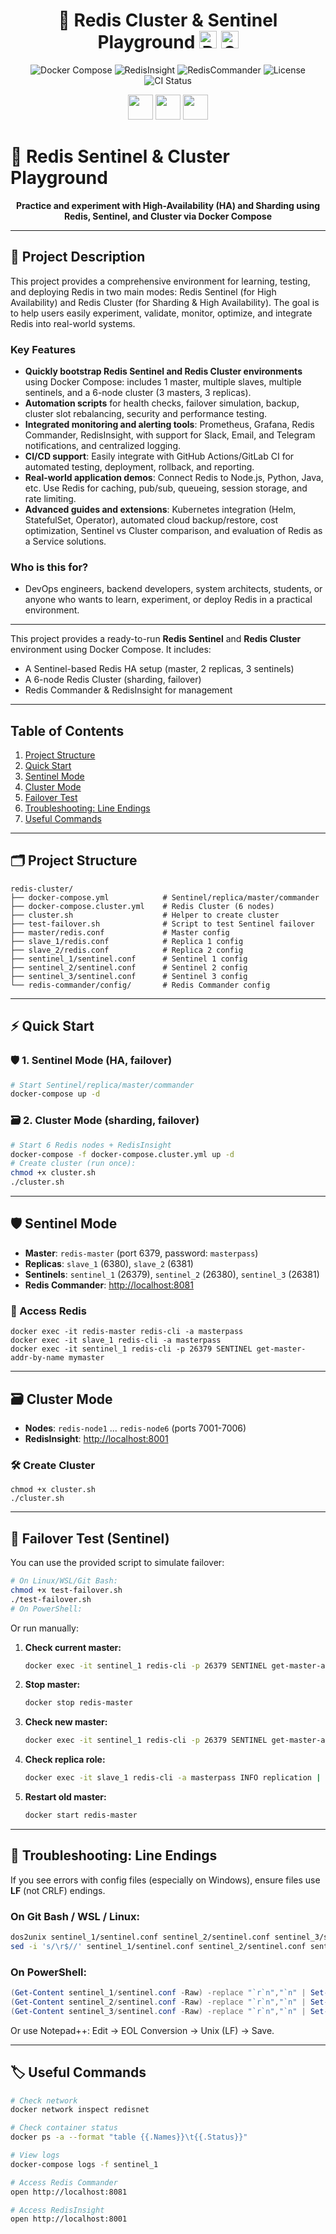 <div align="center">
   <h1>🚦 Redis Cluster & Sentinel Playground <img src="https://img.shields.io/badge/Redis-Cluster-red?logo=redis" alt="Redis" height="28"/> <img src="https://img.shields.io/badge/Sentinel-HA-blue?logo=redis" alt="Sentinel" height="28"/></h1>
   <p>
      <img src="https://img.shields.io/badge/Docker-Compose-blue?logo=docker" alt="Docker Compose"/>
      <img src="https://img.shields.io/badge/RedisInsight-UI-orange?logo=redis" alt="RedisInsight"/>
      <img src="https://img.shields.io/badge/RedisCommander-UI-green?logo=redis" alt="RedisCommander"/>
      <img src="https://img.shields.io/badge/License-MIT-brightgreen.svg" alt="License"/>
      <img src="https://img.shields.io/github/workflow/status/thuongtruong109/redis-cluster/CI?label=CI" alt="CI Status"/>
   </p>
   <p>
      <img src="https://img.icons8.com/color/48/000000/redis.png" height="40"/>
      <img src="https://img.icons8.com/color/48/000000/docker.png" height="40"/>
      <img src="https://img.icons8.com/color/48/000000/console.png" height="40"/>
   </p>
</div>

# 🚀 Redis Sentinel & Cluster Playground

<p align="center">
   <b>Practice and experiment with High-Availability (HA) and Sharding using Redis, Sentinel, and Cluster via Docker Compose</b>
</p>

---

## 📝 Project Description

This project provides a comprehensive environment for learning, testing, and deploying Redis in two main modes: Redis Sentinel (for High Availability) and Redis Cluster (for Sharding & High Availability). The goal is to help users easily experiment, validate, monitor, optimize, and integrate Redis into real-world systems.

### Key Features

- **Quickly bootstrap Redis Sentinel and Redis Cluster environments** using Docker Compose: includes 1 master, multiple slaves, multiple sentinels, and a 6-node cluster (3 masters, 3 replicas).
- **Automation scripts** for health checks, failover simulation, backup, cluster slot rebalancing, security and performance testing.
- **Integrated monitoring and alerting tools**: Prometheus, Grafana, Redis Commander, RedisInsight, with support for Slack, Email, and Telegram notifications, and centralized logging.
- **CI/CD support**: Easily integrate with GitHub Actions/GitLab CI for automated testing, deployment, rollback, and reporting.
- **Real-world application demos**: Connect Redis to Node.js, Python, Java, etc. Use Redis for caching, pub/sub, queueing, session storage, and rate limiting.
- **Advanced guides and extensions**: Kubernetes integration (Helm, StatefulSet, Operator), automated cloud backup/restore, cost optimization, Sentinel vs Cluster comparison, and evaluation of Redis as a Service solutions.

### Who is this for?

- DevOps engineers, backend developers, system architects, students, or anyone who wants to learn, experiment, or deploy Redis in a practical environment.

---

This project provides a ready-to-run **Redis Sentinel** and **Redis Cluster** environment using Docker Compose. It includes:

- A Sentinel-based Redis HA setup (master, 2 replicas, 3 sentinels)
- A 6-node Redis Cluster (sharding, failover)
- Redis Commander & RedisInsight for management

---

## Table of Contents

1. [Project Structure](#project-structure)
2. [Quick Start](#quick-start)
3. [Sentinel Mode](#sentinel-mode)
4. [Cluster Mode](#cluster-mode)
5. [Failover Test](#failover-test)
6. [Troubleshooting: Line Endings](#troubleshooting-line-endings)
7. [Useful Commands](#useful-commands)

---

## 🗂️ Project Structure

```
redis-cluster/
├── docker-compose.yml            # Sentinel/replica/master/commander
├── docker-compose.cluster.yml    # Redis Cluster (6 nodes)
├── cluster.sh                    # Helper to create cluster
├── test-failover.sh              # Script to test Sentinel failover
├── master/redis.conf             # Master config
├── slave_1/redis.conf            # Replica 1 config
├── slave_2/redis.conf            # Replica 2 config
├── sentinel_1/sentinel.conf      # Sentinel 1 config
├── sentinel_2/sentinel.conf      # Sentinel 2 config
├── sentinel_3/sentinel.conf      # Sentinel 3 config
└── redis-commander/config/       # Redis Commander config
```

---

## ⚡ Quick Start

### 🛡️ 1. Sentinel Mode (HA, failover)

```bash
# Start Sentinel/replica/master/commander
docker-compose up -d
```

### 🗃️ 2. Cluster Mode (sharding, failover)

```bash
# Start 6 Redis nodes + RedisInsight
docker-compose -f docker-compose.cluster.yml up -d
# Create cluster (run once):
chmod +x cluster.sh
./cluster.sh
```

---

## 🛡️ Sentinel Mode

- **Master**: `redis-master` (port 6379, password: `masterpass`)
- **Replicas**: `slave_1` (6380), `slave_2` (6381)
- **Sentinels**: `sentinel_1` (26379), `sentinel_2` (26380), `sentinel_3` (26381)
- **Redis Commander**: [http://localhost:8081](http://localhost:8081)

### 🔑 Access Redis

```
docker exec -it redis-master redis-cli -a masterpass
docker exec -it slave_1 redis-cli -a masterpass
docker exec -it sentinel_1 redis-cli -p 26379 SENTINEL get-master-addr-by-name mymaster
```

---

## 🗃️ Cluster Mode

- **Nodes**: `redis-node1` ... `redis-node6` (ports 7001-7006)
- **RedisInsight**: [http://localhost:8001](http://localhost:8001)

### 🛠️ Create Cluster

```
chmod +x cluster.sh
./cluster.sh
```

---

## 🔄 Failover Test (Sentinel)

You can use the provided script to simulate failover:

```bash
# On Linux/WSL/Git Bash:
chmod +x test-failover.sh
./test-failover.sh
# On PowerShell:

```

Or run manually:

1. **Check current master:**
   ```bash
   docker exec -it sentinel_1 redis-cli -p 26379 SENTINEL get-master-addr-by-name mymaster
   ```
2. **Stop master:**
   ```bash
   docker stop redis-master
   ```
3. **Check new master:**
   ```bash
   docker exec -it sentinel_1 redis-cli -p 26379 SENTINEL get-master-addr-by-name mymaster
   ```
4. **Check replica role:**
   ```bash
   docker exec -it slave_1 redis-cli -a masterpass INFO replication | grep role
   ```
5. **Restart old master:**
   ```bash
   docker start redis-master
   ```

---

## 🧰 Troubleshooting: Line Endings

If you see errors with config files (especially on Windows), ensure files use **LF** (not CRLF) endings.

### On Git Bash / WSL / Linux:

```bash
dos2unix sentinel_1/sentinel.conf sentinel_2/sentinel.conf sentinel_3/sentinel.conf
sed -i 's/\r$//' sentinel_1/sentinel.conf sentinel_2/sentinel.conf sentinel_3/sentinel.conf
```

### On PowerShell:

```powershell
(Get-Content sentinel_1/sentinel.conf -Raw) -replace "`r`n","`n" | Set-Content sentinel_1/sentinel.conf -NoNewline
(Get-Content sentinel_2/sentinel.conf -Raw) -replace "`r`n","`n" | Set-Content sentinel_2/sentinel.conf -NoNewline
(Get-Content sentinel_3/sentinel.conf -Raw) -replace "`r`n","`n" | Set-Content sentinel_3/sentinel.conf -NoNewline
```

Or use Notepad++: Edit → EOL Conversion → Unix (LF) → Save.

---

## 🏷️ Useful Commands

```bash
# Check network
docker network inspect redisnet

# Check container status
docker ps -a --format "table {{.Names}}\t{{.Status}}"

# View logs
docker-compose logs -f sentinel_1

# Access Redis Commander
open http://localhost:8081

# Access RedisInsight
open http://localhost:8001
```
